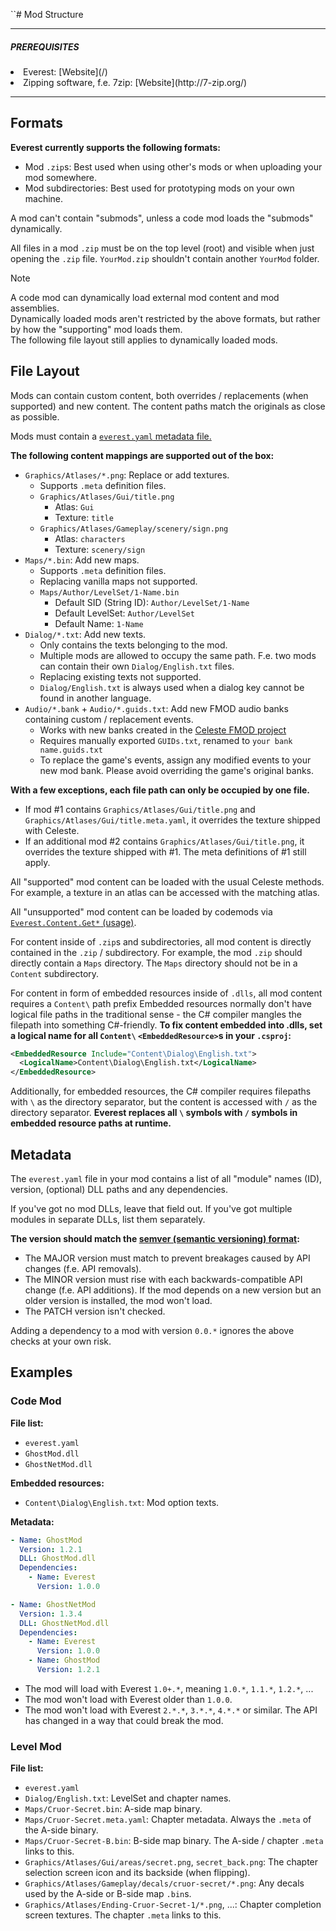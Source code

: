 ``# Mod Structure

----

<!-- TODO: Get > [!PREREQUISITES] working -->
<div class="PREREQUISITES">
<h5>PREREQUISITES</h5>
<p>
<li>Everest: [Website](/)</li>
<li>Zipping software, f.e. 7zip: [Website](http://7-zip.org/)</li>
</p>
</div>

----

## Formats

**Everest currently supports the following formats:**
- Mod `.zip`s: Best used when using other's mods or when uploading your mod somewhere.
- Mod subdirectories: Best used for prototyping mods on your own machine.

A mod can't contain "submods", unless a code mod loads the "submods" dynamically.

All files in a mod `.zip` must be on the top level (root) and visible when just opening the `.zip` file. `YourMod.zip` shouldn't contain another `YourMod` folder.

> [!NOTE]
> A code mod can dynamically load external mod content and mod assemblies.  
> Dynamically loaded mods aren't restricted by the above formats, but rather by how the "supporting" mod loads them.  
> The following file layout still applies to dynamically loaded mods.

## File Layout

Mods can contain custom content, both overrides / replacements (when supported) and new content. The content paths match the originals as close as possible.

Mods must contain a [`everest.yaml` metadata file.](#metadata)

**The following content mappings are supported out of the box:**
- `Graphics/Atlases/*.png`: Replace or add textures.
    - Supports `.meta` definition files.
    - `Graphics/Atlases/Gui/title.png`
        - Atlas: `Gui`
        - Texture: `title`
    - `Graphics/Atlases/Gameplay/scenery/sign.png`
        - Atlas: `characters`
        - Texture: `scenery/sign`
- `Maps/*.bin`: Add new maps.
    - Supports `.meta` definition files.
    - Replacing vanilla maps not supported.
    - `Maps/Author/LevelSet/1-Name.bin`
        - Default SID (String ID): `Author/LevelSet/1-Name`
        - Default LevelSet: `Author/LevelSet`
        - Default Name: `1-Name`
- `Dialog/*.txt`: Add new texts.
    - Only contains the texts belonging to the mod.
    - Multiple mods are allowed to occupy the same path. F.e. two mods can contain their own `Dialog/English.txt` files.
    - Replacing existing texts not supported.
    - `Dialog/English.txt` is always used when a dialog key cannot be found in another language.
- `Audio/*.bank` + `Audio/*.guids.txt`: Add new FMOD audio banks containing custom / replacement events.
    - Works with new banks created in the [Celeste FMOD project](https://www.fmod.com/download#demos)
    - Requires manually exported `GUIDs.txt`, renamed to `your bank name.guids.txt`
    - To replace the game's events, assign any modified events to your new mod bank. Please avoid overriding the game's original banks.

**With a few exceptions, each file path can only be occupied by one file.**
- If mod #1 contains `Graphics/Atlases/Gui/title.png` and `Graphics/Atlases/Gui/title.meta.yaml`, it overrides the texture shipped with Celeste.
- If an additional mod #2 contains `Graphics/Atlases/Gui/title.png`, it overrides the texture shipped with #1. The meta definitions of #1 still apply.

All "supported" mod content can be loaded with the usual Celeste methods. For example, a texture in an atlas can be accessed with the matching atlas.

All "unsupported" mod content can be loaded by codemods via [`Everest.Content.Get*` (usage)](/api/Celeste.Mod.Everest.Content.html#Celeste_Mod_Everest_Content_Get_System_String_System_Boolean_).

For content inside of `.zip`s and subdirectories, all mod content is directly contained in the `.zip` / subdirectory. For example, the mod `.zip` should directly contain a `Maps` directory. The `Maps` directory should not be in a `Content` subdirectory.

For content in form of embedded resources inside of `.dlls`, all mod content requires a `Content\` path prefix Embedded resources normally don't have logical file paths in the traditional sense - the C# compiler mangles the filepath into something C#-friendly. **To fix content embedded into .dlls, set a logical name for all `Content\` `<EmbeddedResource>`s in your `.csproj`:**

```xml
<EmbeddedResource Include="Content\Dialog\English.txt">
  <LogicalName>Content\Dialog\English.txt</LogicalName>
</EmbeddedResource>
```

Additionally, for embedded resources, the C# compiler requires filepaths with `\` as the directory separator, but the content is accessed with `/` as the directory separator. **Everest replaces all `\` symbols with `/` symbols in embedded resource paths at runtime.**

## Metadata

The `everest.yaml` file in your mod contains a list of all "module" names (ID), version, (optional) DLL paths and any dependencies.

If you've got no mod DLLs, leave that field out. If you've got multiple modules in separate DLLs, list them separately.

**The version should match the [semver (semantic versioning) format](https://semver.org/):**
- The MAJOR version must match to prevent breakages caused by API changes (f.e. API removals).
- The MINOR version must rise with each backwards-compatible API change (f.e. API additions). If the mod depends on a new version but an older version is installed, the mod won't load.
- The PATCH version isn't checked.

Adding a dependency to a mod with version `0.0.*` ignores the above checks at your own risk.

## Examples

### Code Mod

**File list:**
- `everest.yaml`
- `GhostMod.dll`
- `GhostNetMod.dll`

**Embedded resources:**
- `Content\Dialog\English.txt`: Mod option texts.

**Metadata:**
```yaml
- Name: GhostMod
  Version: 1.2.1
  DLL: GhostMod.dll
  Dependencies:
    - Name: Everest
      Version: 1.0.0

- Name: GhostNetMod
  Version: 1.3.4
  DLL: GhostNetMod.dll
  Dependencies:
    - Name: Everest
      Version: 1.0.0
    - Name: GhostMod
      Version: 1.2.1

```

- The mod will load with Everest `1.0+.*`, meaning `1.0.*`, `1.1.*`, `1.2.*`, ...
- The mod won't load with Everest older than `1.0.0`.
- The mod won't load with Everest `2.*.*`, `3.*.*`, `4.*.*` or similar. The API has changed in a way that could break the mod.

### Level Mod

**File list:**
- `everest.yaml`
- `Dialog/English.txt`: LevelSet and chapter names.
- `Maps/Cruor-Secret.bin`: A-side map binary.
- `Maps/Cruor-Secret.meta.yaml`: Chapter metadata. Always the `.meta` of the A-side binary.
- `Maps/Cruor-Secret-B.bin`: B-side map binary. The A-side / chapter `.meta` links to this.
- `Graphics/Atlases/Gui/areas/secret.png`, `secret_back.png`: The chapter selection screen icon and its backside (when flipping).
- `Graphics/Atlases/Gameplay/decals/cruor-secret/*.png`: Any decals used by the A-side or B-side map `.bin`s.
- `Graphics/Atlases/Ending-Cruor-Secret-1/*.png`, ...: Chapter completion screen textures. The chapter `.meta` links to this.